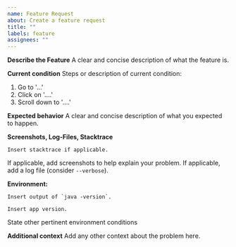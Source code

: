 ```yaml
---
name: Feature Request
about: Create a feature request
title: ""
labels: feature
assignees: ""
---
```


**Describe the Feature**
A clear and concise description of what the feature is.

**Current condition**
Steps or description of current condition:

1. Go to '...'
2. Click on '....'
3. Scroll down to '....'

**Expected behavior**
A clear and concise description of what you expected to happen.

**Screenshots, Log-Files, Stacktrace**

```
Insert stacktrace if applicable.
```

If applicable, add screenshots to help explain your problem.
If applicable, add a log file (consider `--verbose`).

**Environment:**

```
Insert output of `java -version`.
```

```
Insert app version.
```

State other pertinent environment conditions

**Additional context**
Add any other context about the problem here.
